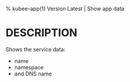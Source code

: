 % kubee-app(1) Version Latest | Show app data
# DESCRIPTION

Shows the service data:
* name
* namespace
* and DNS name


